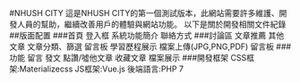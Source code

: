 #NHUSH CITY
這是NHUSH CITY的第一個測試版本，此網站需要許多維護、開發人員的幫助，繼續改善用戶的體驗與網站功能。 
以下是關於開發相關文件紀錄 
##版面配置 
###首頁
登入框 
系統功能簡介 
聯絡方式 
###討論區 
文章推薦 
其他文章 
文章分類、篩選 
留言板 
學習歷程展示 
檔案上傳(JPG,PNG,PDF) 
留言板 
###功能 
留言 
發文 
點讚/噓他文章 
收藏文章 
檔案展示 
###開發框架 
CSS框架:Materializecss 
JS框架:Vue.js 
後端語言:PHP 7